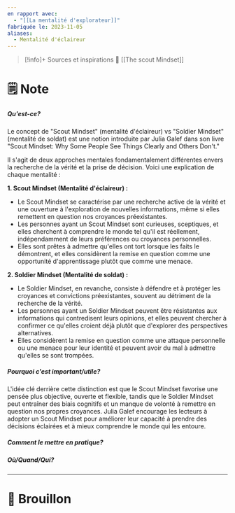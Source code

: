 ```yaml
---
en rapport avec:
  - "[[La mentalité d'explorateur]]"
fabriquée le: 2023-11-05
aliases:
  - Mentalité d'éclaireur
---
```

> [!info]+ Sources et inspirations
> 📖 [[The scout Mindset]]

# 🗒️ Note
##### Qu'est-ce?
Le concept de "Scout Mindset" (mentalité d'éclaireur) vs "Soldier Mindset" (mentalité de soldat) est une notion introduite par Julia Galef dans son livre "Scout Mindset: Why Some People See Things Clearly and Others Don't." 

Il s'agit de deux approches mentales fondamentalement différentes envers la recherche de la vérité et la prise de décision. Voici une explication de chaque mentalité :

**1. Scout Mindset (Mentalité d'éclaireur) :**

- Le Scout Mindset se caractérise par une recherche active de la vérité et une ouverture à l'exploration de nouvelles informations, même si elles remettent en question nos croyances préexistantes.
- Les personnes ayant un Scout Mindset sont curieuses, sceptiques, et elles cherchent à comprendre le monde tel qu'il est réellement, indépendamment de leurs préférences ou croyances personnelles.
- Elles sont prêtes à admettre qu'elles ont tort lorsque les faits le démontrent, et elles considèrent la remise en question comme une opportunité d'apprentissage plutôt que comme une menace.

**2. Soldier Mindset (Mentalité de soldat) :**

- Le Soldier Mindset, en revanche, consiste à défendre et à protéger les croyances et convictions préexistantes, souvent au détriment de la recherche de la vérité.
- Les personnes ayant un Soldier Mindset peuvent être résistantes aux informations qui contredisent leurs opinions, et elles peuvent chercher à confirmer ce qu'elles croient déjà plutôt que d'explorer des perspectives alternatives.
- Elles considèrent la remise en question comme une attaque personnelle ou une menace pour leur identité et peuvent avoir du mal à admettre qu'elles se sont trompées.

##### Pourquoi c'est important/utile?
L'idée clé derrière cette distinction est que le Scout Mindset favorise une pensée plus objective, ouverte et flexible, tandis que le Soldier Mindset peut entraîner des biais cognitifs et un manque de volonté à remettre en question nos propres croyances. 
Julia Galef encourage les lecteurs à adopter un Scout Mindset pour améliorer leur capacité à prendre des décisions éclairées et à mieux comprendre le monde qui les entoure.

##### Comment le mettre en pratique?

##### Où/Quand/Qui?

---
# 💭 Brouillon
